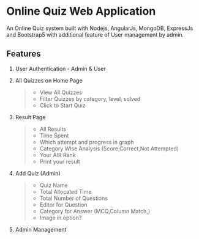# Online Quiz Web Application 
An Online Quiz system built with Nodejs, AngularJs, MongoDB, ExpressJs and Bootstrap5 with additional feature of User management by admin.

## Features 

1. User Authentication - Admin & User
2. All Quizzes on Home Page
    > - View All Quizzes
    > - Filter Quizzes by category, level, solved
    > - Click to Start Quiz

3.  Result Page
    > - All Results
    > - Time Spent
    > - Which attempt and progress in graph
    > - Category Wise Analysis (Score,Correct,Not Attempted)
    > - Your AIR Rank
    > - Print your result

4. Add Quiz (Admin)
    > - Quiz Name
    > - Total Allocated Time
    > - Total Number of Questions
    > - Editor for Question
    > - Category for Answer (MCQ,Column Match,)
    > - Image in option?
5. Admin Management
